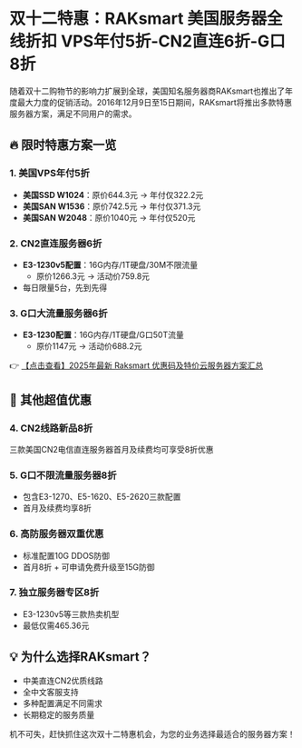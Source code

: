 # 双十二特惠：RAKsmart 美国服务器全线折扣 VPS年付5折-CN2直连6折-G口8折

随着双十二购物节的影响力扩展到全球，美国知名服务器商RAKsmart也推出了年度最大力度的促销活动。2016年12月9日至15日期间，RAKsmart将推出多款特惠服务器方案，满足不同用户的需求。

## 🔥 限时特惠方案一览

### 1. 美国VPS年付5折
- **美国SSD W1024**：原价644.3元 → 年付仅322.2元
- **美国SAN W1536**：原价742.5元 → 年付仅371.3元  
- **美国SAN W2048**：原价1040元 → 年付仅520元

### 2. CN2直连服务器6折
- **E3-1230v5配置**：16G内存/1T硬盘/30M不限流量
  - 原价1266.3元 → 活动价759.8元
- 每日限量5台，先到先得

### 3. G口大流量服务器6折
- **E3-1230配置**：16G内存/1T硬盘/G口50T流量
  - 原价1147元 → 活动价688.2元

👉 [【点击查看】2025年最新 Raksmart 优惠码及特价云服务器方案汇总](https://bit.ly/raksmart)

## 🚀 其他超值优惠

### 4. CN2线路新品8折
三款美国CN2电信直连服务器首月及续费均可享受8折优惠

### 5. G口不限流量服务器8折
- 包含E3-1270、E5-1620、E5-2620三款配置
- 首月及续费均享8折

### 6. 高防服务器双重优惠
- 标准配置10G DDOS防御
- 首月8折 + 可申请免费升级至15G防御

### 7. 独立服务器专区8折
- E3-1230v5等三款热卖机型
- 最低仅需465.36元

## 💡 为什么选择RAKsmart？
- 中美直连CN2优质线路
- 全中文客服支持
- 多种配置满足不同需求
- 长期稳定的服务质量

机不可失，赶快抓住这次双十二特惠机会，为您的业务选择最适合的服务器方案！